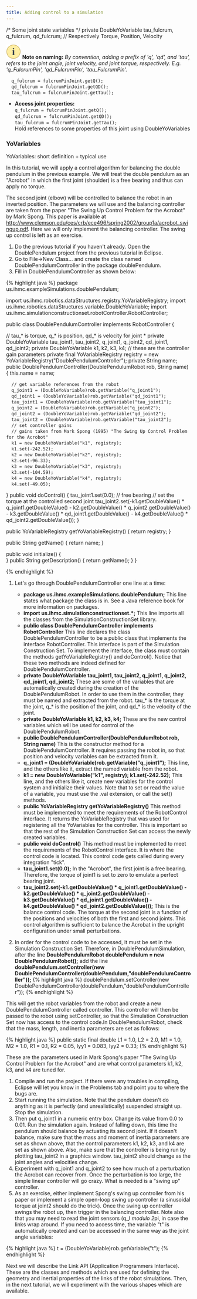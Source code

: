 ```yaml
---
title: Adding control to a simulation
---
```







/*
 Some joint state variables
*/
private DoubleYoVariable tau_fulcrum, q_fulcrum, qd_fulcrum; // Respectively Torque, Position, Velocity

![note](/resources/images/attention-40.png) **Note on naming:** *By convention, adding a prefix of 'q', 'qd', and 'tau', refers to the joint angle, joint velocity, and joint torque, respectively.
E.g.  'q_FulcrumPin',  'qd_FulcrumPin', 'tau_FulcrumPin'.*


      q_fulcrum = fulcrumPinJoint.getQ();
      qd_fulcrum = fulcrumPinJoint.getQD();
      tau_fulcrum = fulcrumPinJoint.getTau();


* **Access joint properties:**  
`q_fulcrum = fulcrumPinJoint.getQ();`  
`qd_fulcrum = fulcrumPinJoint.getQD();`  
`tau_fulcrum = fulcrumPinJoint.getTau();`  
Hold references to some properties of this joint using DoubleYoVariables

<!--![concept](/resources/images/concept-50.png) **Concept: YoVariables**  -->

### YoVariables

YoVariables: short definition + typical use






In this tutorial, we will apply a control algorithm for balancing the double pendulum in the previous example.
We will treat the double pendulum as an "Acrobot" in which the first joint (shoulder) is a free bearing and thus can apply no torque. 

The second joint (elbow) will be controlled to balance the robot in an inverted position. 
The parameters we will use and the balancing controller are taken from the paper "The Swing Up Control Problem for the Acrobot" by Mark Spong. 
This paper is available at http://www.clemson.edu/ces/crb/ece496/spring2002/group1a/acrobot_swingup.pdf. 
Here we will only implement the balancing controller. The swing up control is left as an exercise.

1. Do the previous tutorial if you haven't already. Open the DoublePendulum project from the previous tutorial in Eclipse.
2. Go to File->New Class… and create the class named DoublePendulumController in the package doublePendulum.
3. Fill in DoublePendulumController as shown below:

{% highlight java %}
package us.ihmc.exampleSimulations.doublePendulum;
 
import us.ihmc.robotics.dataStructures.registry.YoVariableRegistry;
import us.ihmc.robotics.dataStructures.variable.DoubleYoVariable;
import us.ihmc.simulationconstructionset.robotController.RobotController;
 
public class DoublePendulumController implements RobotController
{
     
   // tau_* is torque, q_* is position, qd_* is velocity for joint *
   private DoubleYoVariable tau_joint1, tau_joint2, q_joint1, q_joint2, qd_joint1, qd_joint2;
   private DoubleYoVariable k1, k2, k3, k4; // these are the controller gain parameters
   private final YoVariableRegistry registry = new YoVariableRegistry("DoublePendulumController");
   private String name;
   public DoublePendulumController(DoublePendulumRobot rob, String name)
   {
      this.name = name;
       
      // get variable references from the robot
      q_joint1 = (DoubleYoVariable)rob.getVariable("q_joint1");
      qd_joint1 = (DoubleYoVariable)rob.getVariable("qd_joint1");
      tau_joint1 = (DoubleYoVariable)rob.getVariable("tau_joint1");
      q_joint2 = (DoubleYoVariable)rob.getVariable("q_joint2");
      qd_joint2 = (DoubleYoVariable)rob.getVariable("qd_joint2");
      tau_joint2 = (DoubleYoVariable)rob.getVariable("tau_joint2");
      // set controller gains
      // gains taken from Mark Spong (1995) "The Swing Up Control Problem for the Acrobot"
      k1 = new DoubleYoVariable("k1", registry);
      k1.set(-242.52);
      k2 = new DoubleYoVariable("k2", registry);
      k2.set(-96.33);
      k3 = new DoubleYoVariable("k3", registry);
      k3.set(-104.59);
      k4 = new DoubleYoVariable("k4", registry);
      k4.set(-49.05);
   }
   public void doControl()
   {
      tau_joint1.set(0.0); // free bearing
      // set the torque at the controlled second joint
      tau_joint2.set(-k1.getDoubleValue() * q_joint1.getDoubleValue() 
      - k2.getDoubleValue() * q_joint2.getDoubleValue() 
      - k3.getDoubleValue() * qd_joint1.getDoubleValue() 
      - k4.getDoubleValue() * qd_joint2.getDoubleValue());
   }
 
   public YoVariableRegistry getYoVariableRegistry()
   {
      return registry;
   }
    
   public String getName()
   {
      return name;
   }
    
   public void initialize()
   {     
   }
   public String getDescription()
   {
      return getName();
   }
}

{% endhighlight %}

1. Let's go through DoublePendulumController one line at a time:
    * **package us.ihmc.exampleSimulations.doublePendulum;** This line states what package the class is in. See a Java reference book for more information on packages.
    * **import us.ihmc.simulationconstructionset.*;** This line imports all the classes from the SimulationConstructionSet library.
    * **public class DoublePendulumController implements RobotController** This line declares the class DoublePendulumController to be a public class that implements the interface RobotController. This interface is part of the Simulation Construction Set. To implement the interface, the class must contain the methods getYoVariableRegistry() and doControl(). Notice that these two methods are indeed defined for DoublePendulumController.
    * **private DoubleYoVariable tau_joint1, tau_joint2, q_joint1, q_joint2, qd_joint1, qd_joint2;** These are some of the variables that are automatically created during the creation of the DoublePendulumRobot. In order to use them in the controller, they must be named and extracted from the robot. tau_* is the torque at the joint, q_* is the position of the joint, and qd_* is the velocity of the joint.
    * **private DoubleYoVariable k1, k2, k3, k4;** These are the new control variables which will be used for control of the DoublePendulumRobot.
    * **public DoublePendulumController(DoublePendulumRobot rob, String name)** This is the constructor method for a DoublePendulumController. It requires passing the robot in, so that position and velocity variables can be extracted from it.
    * **q_joint1 = (DoubleYoVariable)rob.getVariable("q_joint1");** This line, and the others like it, extract the named variable from the robot.
    * **k1 = new DoubleYoVariable("k1", registry); k1.set(-242.52);** This line, and the others like it, create new variables for the control system and initialize their values. Note that to set or read the value of a variable, you must use the .val extension, or call the set() methods.
    * **public YoVariableRegistry getYoVariableRegistry()** This method must be implemented to meet the requirements of the RobotControl interface. It returns the YoVariableRegistry that was used for registering all the YoVariables for the controller. This is important so that the rest of the Simulation Construction Set can access the newly created variables.
    * **public void doControl()** This method must be implemented to meet the requirements of the RobotControl interface. It is where the control code is located. This control code gets called during every integration "tick".
    * **tau_joint1.set(0.0);** In the "Acrobot", the first joint is a free bearing. Therefore, the torque of joint1 is set to zero to emulate a perfect bearing joint.
    * **tau_joint2.set(-k1.getDoubleValue() * q_joint1.getDoubleValue() - k2.getDoubleValue() * q_joint2.getDoubleValue() - k3.getDoubleValue() * qd_joint1.getDoubleValue() - k4.getDoubleValue() * qd_joint2.getDoubleValue());** This is the balance control code. The torque at the second joint is a function of the positions and velocities of both the first and second joints. This control algorithm is sufficient to balance the Acrobat in the upright configuration under small perturbations.

2. In order for the control code to be accessed, it must be set in the Simulation Construction Set. 
Therefore, in DoublePendulumSimulation, after the line **DoublePendulumRobot doublePendulum = new DoublePendulumRobot();** add the line
**doublePendulum.setController(new DoublePendulumController(doublePendulum,"doublePendulumController"));**
{% highlight java %}
doublePendulum.setController(new DoublePendulumController(doublePendulum,"doublePendulumController"));
{% endhighlight %}

This will get the robot variables from the robot and create a new DoublePendulumController called controller. This controller will then be passed to the robot using setController,
so that the Simulation Construction Set now has access to the control code.In DoublePendulumRobot, check that the mass, length, and inertia parameters are set as follows:

{% highlight java %}
public static final double L1 = 1.0, L2 = 2.0, M1 = 1.0, M2 = 1.0, R1 = 0.1, R2 = 0.05, Iyy1 = 0.083, Iyy2 = 0.33;
{% endhighlight %}


These are the parameters used in Mark Spong's paper "The Swing Up Control Problem for the Acrobot" and are what control parameters k1, k2, k3, and k4 are tuned for.

1. Compile and run the project. If there were any troubles in compiling, Eclipse will let you know in the Problems tab and point you to where the bugs are.
2. Start running the simulation. Note that the pendulum doesn't do anything as it is perfectly (and unrealistically) suspended straight up. Stop the simulation.
3. Then put q_joint1 in a numeric entry box. Change its value from 0.0 to 0.01. Run the simulation again. Instead of falling down, this time the pendulum should balance by actuating its second joint. 
If it doesn't balance, make sure that the mass and moment of inertia parameters are set as shown above, that the control parameters k1, k2, k3, and k4 are set as shown above.
Also, make sure that the controller is being run by plotting tau_joint2 in a graphics window.
tau_joint2 should change as the joint angles and velocities change.
4. Experiment with q_joint1 and q_joint2 to see how much of a perturbation the Acrobot can recover from. Once the perturbation is too large,
the simple linear controller will go crazy. What is needed is a "swing up" controller.
5. As an exercise, either implement Spong's swing up controller from his paper or implement a simple open-loop swing up controller (a sinusoidal torque at joint2 should do the trick). 
Once the swing up controller swings the robot up, then trigger in the balancing controller. 
Note also that you may need to read the joint sensors (q_*) modulo 2*pi, in case the links wrap around. 
If you need to access time, the variable "t" is automatically created and can be accessed in the same way as the joint angle variables:

{% highlight java %}
t = (DoubleYoVariable)rob.getVariable("t");
{% endhighlight %}

Next we will describe the Link API (Application Programmers Interface). These are the classes and methods which are used for defining the geometry and inertial properties of the links of the robot simulations.
Then, in the next tutorial, we will experiment with the various shapes which are available.